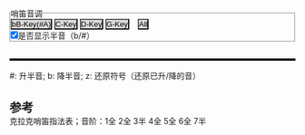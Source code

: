 


<style>
    * {
    margin: 0;
    padding: 0;
    }
    tr {
        border: 1;
        padding: 0;
    }
    td {
        border: 1;
        padding: 0;
    }
    button {
        background-color: rgb(222, 217, 217);
    }
    .back {
        border-color:red;
    }
    /* canvas {
        border: 1px solid black;
    } */
</style>
    



<fieldset>
    <legend>哨笛音调</legend>
    <button id="bB-Key-button" onclick="myFunction('bB-Key')">bB-Key(#A)</button>  
    <button id="C-Key-button" onclick="myFunction('C-Key')">C-Key</button>  
    <button id="D-Key-button" onclick="myFunction('D-Key')">D-Key</button>  
    <button id="G-Key-button" onclick="myFunction('G-Key')">G-Key</button>  
     &nbsp; &nbsp;<button id="All-Key-button" onclick="myFunction('All')">All</button>  
    <br> <input type="checkbox" name="showHalf" id="showHalfChk" checked="True" onclick="myChkFunction()">是否显示半音（b/#）
    <br> 
</fieldset>

<div>
    <h2 id="Current-Key"></h2>
    <table id="Key-Table" border="2" bordercolor="black"></table>  
    #: 升半音; b: 降半音; z: 还原符号（还原已升/降的音）
</div>


<h2>参考</h2>  
克拉克哨笛指法表；音阶：1全 2全 3半 4全 5全 6全 7半

    
    
<script>

var SyllableName = {
    "1" : "Do",
    "2" : "Re",
    "3" : "Mi",
    "4" : "Fa",
    "5" : "So",
    "6" : "La",
    "7" : "Si"
}

var PitchName = {
    "1" : "C",
    "2" : "D",
    "3" : "E",
    "4" : "F",
    "5" : "G",
    "6" : "A",
    "7" : "B"
}


function select_fullScale(startIdx,len){
    layerScale = ['_','.','^','@','*@']
    fullScale = []
    layerScale.forEach((val,idx)=>{
        for (i=1;i<=7;i++){
            fullScale.push(val+i)
            if (i != 3 && i != 7){
                fullScale.push('#' + val+i)
            }
        }
    })    
    return fullScale.splice(startIdx,len)
}


var fullTable = {
    "BlowType" : ["缓","缓","缓","缓","缓","缓","缓","缓","缓","缓","缓","缓",
                "急","急","急","急","急","急","急","急","急","急","急","急",
                "超","超","超","超"], 
    "bB-Key" : [...select_fullScale(10,25),...select_fullScale(10+26,1),...select_fullScale(10+28,1),...select_fullScale(10+29,1)], 
    "C-Key" : [...select_fullScale(12,25),...select_fullScale(12+26,1),...select_fullScale(12+28,1),...select_fullScale(12+29,1)], // ,"@1","@2","@3","@4"
    "D-Key" : [...select_fullScale(14,25),...select_fullScale(14+26,1),...select_fullScale(14+28,1),...select_fullScale(14+29,1)], // ,"@2","@3","#@4","@5"   
    "G-Key" : [...select_fullScale(19,25),...select_fullScale(19+26,1),...select_fullScale(19+28,1),...select_fullScale(19+29,1)], // ,"@5","@6","#@7","@1"  
    // "C-Key" : ["1","#1","2","#2","3","4","#4","5","#5","6","#6","7",
    //             "^1","#^1","^2","#^2","^3","^4","#^4","^5","#^5","^6","#^6","^7",
    //             "@1","@2","@3","@4"],    
    "press1":    [2,2,2,2,2,2,2,2,2,2,0,0, 0,2,2,2,2,2,2,2,2,2,1, 0,0,2,2,2],
    "press2":    [2,2,2,2,2,2,2,2,1,0,2,0, 2,2,2,2,2,2,2,2,1,0,0, 0,2,2,2,2],
    "press3":    [2,2,2,2,2,2,1,0,0,0,2,0, 2,2,2,2,2,2,1,0,0,0,0, 0,2,2,2,2],
    "press4":    [2,2,2,2,2,0,0,0,0,0,0,0, 2,2,2,2,2,0,0,0,0,0,0, 0,2,2,2,0],
    "press5":    [2,2,2,1,0,0,0,0,0,0,0,0, 2,2,2,1,0,0,0,0,0,0,0, 0,2,2,0,0],
    "press6":    [2,1,0,0,0,0,0,0,0,0,0,0, 2,1,0,0,0,0,0,0,0,0,0, 0,2,0,2,2]
}



function fillCircle(mycanvas,r,type,fillColor) {
    var ctx = mycanvas.getContext("2d");
    ctx.strokeStyle = fillColor;
    ctx.fillStyle = fillColor;
    ctx.beginPath();                
    ctx.arc(r, r, r, 0, Math.PI * 1, true); // (x,y,r,sAngle,eAngle,counterclockwise)
    if (type === "0") {ctx.stroke()} else {ctx.fill()};
    ctx.beginPath();                 
    ctx.arc(r, r, r, 0, Math.PI * 2, true); 
    if (type === "2") {ctx.fill()} else {ctx.stroke()};
}

function processStr(myTdStr){  //
    clean_str = myTdStr.replace(/#/g, "").replace(/@/g, "").replace(/b/g, "").replace(/z/g, "").replace(/_/g, "").replace(/\./g, "").replace(/\^/g, "");
    pound_str = ""
    myTdStr.split('').forEach(function (value,index){
        if (value === "#" || value === "b"  || value === "z" ) {pound_str = `<sup>${value}</sup>`;};
        if (value === "_") {clean_str = `<span style="text-decoration: underline double">${clean_str}</span>`;};    // 双下划标识  _  -->   _ _ 
        if (value === ".") {clean_str = `<u>${clean_str}</u>`;}      //   下划标识  .  -->   _
        if (value === "^") {clean_str = `<span style="text-decoration: overline">${clean_str}</span>`;};  //   上划标识  -   -->  -
        if (value === "@") {clean_str = `<span style="text-decoration: overline double">${clean_str}</span>`;};  //   双上划标识@  -->  --
    })
    return `${pound_str}${clean_str}`                        
}

function tdElementStr(myTdStr) {
    tempTdStr = `<td style="padding-top:1px;padding-bottom:1px;padding-left:0;padding-rignt:0;text-align:right" width="30px">${processStr(myTdStr)}</td>`;
    return tempTdStr
}

function tdCanvasStr(myTdStr,canvasClass) {  // "Circle" "firstCircle"
    tempTdStr = `<td style="padding-top:1px;padding-bottom:1px;padding-left:0;padding-rignt:0;text-align:center" width="30px"><canvas class="${canvasClass}" width="16" height="16">${myTdStr}</canvas></td>`;
    return tempTdStr
}


function trElementStr (rowName,myArray,canvasClass) {
    tempTds = ``;
    tempTds += tdElementStr(rowName);
    if (canvasClass === "") {
        myArray.forEach(function (value,index) {tempTds += tdElementStr(value)});
    } else {
        myArray.forEach(function (value,index) {tempTds += tdCanvasStr(value,canvasClass)});
    };
    tempTrStr = `<tr>${tempTds}</tr>`;
    return tempTrStr;
}



function filterKeyIndex(fullTable,key,ifshowHalf){
    select_Idx = [];
    if (fullTable[key]=== undefined){
        select_Idx = Array.from({length: fullTable['BlowType'].length}, (val, i) => i);
    }else{
        fullTable[key].forEach((value,index) => {
            if (value !== "" && (ifshowHalf || (value.indexOf("#") === -1 && value.indexOf("b") === -1) )) {
                select_Idx.push(index)
            };
        });

    }

    return select_Idx;

}


function getValueByIndex(select_Idx,fullTable,word){
    select_Val = [];
    select_Idx.forEach(
        (Idx,_Index) => {
            select_Val.push(fullTable[word][Idx]);
        }
    );
    return select_Val;
}


function getPitch(myArray){
    myPitch = [];
    myArray.forEach(
        (value,index) => {
            tempStr = value.replace(/#/g, "").replace(/@/g, "").replace(/b/g, "").replace(/z/g, "").replace(/_/g, "").replace(/\./g, "").replace(/\^/g, "");
            myPitch.push(PitchName[tempStr]);
        }
    );
    return myPitch
}

function getSyllable(myArray){
    mySyllable = [];
    myArray.forEach(
        (value,index) => {
            tempStr = value.replace(/#/g, "").replace(/@/g, "").replace(/b/g, "").replace(/z/g, "").replace(/_/g, "").replace(/\./g, "").replace(/\^/g, "");
            mySyllable.push(SyllableName[tempStr]);
        }
    );
    return mySyllable
}


function mainFunc(fullTable,key,ifshowHalf){
    document.getElementById('Current-Key').textContent = key;
    var select_Idx = filterKeyIndex(fullTable,key,ifshowHalf);
    var text_BlowType =  trElementStr("吹",getValueByIndex(select_Idx,fullTable,'BlowType'),"");
    if (key === "All"){
        var text_Keynote = ``;
        var keys = ['bB-Key','C-Key','D-Key','G-Key']
        keys.forEach(
            (kk,index) => {text_Keynote += trElementStr(kk.split('-')[0],getValueByIndex(select_Idx,fullTable,kk),"");}
        )
    }else{
        var KeynoteArray = getValueByIndex(select_Idx,fullTable,key)
        PitchArr = getPitch(KeynoteArray);
        SyllableArr = getSyllable(KeynoteArray);
        var text_Keynote =   `${trElementStr("音",PitchArr,"")}${trElementStr("简",KeynoteArray,"")}${trElementStr("唱",SyllableArr,"")}`;
    }
    var text_press1 = trElementStr("1",getValueByIndex(select_Idx,fullTable,'press1'),"Circle");
    var text_press2 = trElementStr("2",getValueByIndex(select_Idx,fullTable,'press2'),"Circle");
    var text_press3 = trElementStr("3",getValueByIndex(select_Idx,fullTable,'press3'),"Circle");
    var text_press4 = trElementStr("4",getValueByIndex(select_Idx,fullTable,'press4'),"Circle");
    var text_press5 = trElementStr("5",getValueByIndex(select_Idx,fullTable,'press5'),"Circle");
    var text_press6 = trElementStr("6",getValueByIndex(select_Idx,fullTable,'press6'),"Circle");

    document.getElementById("Key-Table").innerHTML = `${text_BlowType}${text_Keynote}${text_press1}${text_press2}${text_press3}${text_press4}${text_press5}${text_press6}`;
    
    canvasObjs = document.querySelectorAll('canvas.Circle');    // canvasObjs = document.getElementsByTagName('canvas')
    for (k=0;k<canvasObjs.length;k++) {
        fillCircle(canvasObjs[k],8,canvasObjs[k].textContent,'black');
    }
    canvasObjs = document.querySelectorAll('canvas.firstCircle');  
    for (k=0;k<canvasObjs.length;k++) {
        fillCircle(canvasObjs[k],8,canvasObjs[k].textContent,'orange');
    }
}

currentKey = "All";
ifshowHalf = document.querySelector('#showHalfChk').checked;
mainFunc(fullTable,currentKey,ifshowHalf)

function myFunction(newKey) {
    currentKey = newKey;
    mainFunc(fullTable,currentKey,ifshowHalf);
}

function myChkFunction() {
    ifshowHalf = document.querySelector('#showHalfChk').checked;
    mainFunc(fullTable,currentKey,ifshowHalf);
}

</script>
    
    
    
    